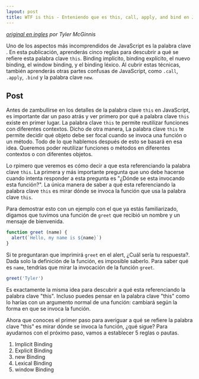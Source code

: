 ```yaml
---
layout: post
title: WTF is this - Enteniendo que es this, call, apply, and bind en JavaScript.
---
```


*[original en ingles](https://tylermcginnis.com/this-keyword-call-apply-bind-javascript/) por Tyler McGinnis*

Uno de los aspectos más incomprendidos de JavaScript es la palabra clave . En esta publicación, aprenderás cinco reglas para descubrir a qué se refiere esta palabra clave `this`. Binding implícito, binding explícito, el nuevo binding, el window binding, y el binding léxico. Al cubrir estas técnicas, también aprenderás otras partes confusas de JavaScript, como `.call`, `.apply`, `.bind` y la palabra clave `new`.

## Post

Antes de zambullirse en los detalles de la palabra clave `this` en JavaScript, es importante dar un paso atrás y ver primero por qué a palabra clave `this` existe en primer lugar. La palabra clave `this` te permite reutilizar funciones con diferentes contextos. Dicho de otra manera, La palabra clave `this` te permite decidir qué objeto debe ser focal cuando se invoca una función o un método. Todo de lo que hablemos después de esto se basará en esa idea. Queremos poder reutilizar funciones o métodos en diferentes contextos o con diferentes objetos.

Lo rpimero que veremos es cómo decir a que esta referenciando la palabra clave `this`. La primera y más importante pregunta que uno debe hacerse cuando intenta responder a esta pregunta es "¿Dónde se esta invocando esta función?". La única manera de saber a qué esta referenciando la palabra clave `this` es mirar dónde se invoca la función que usa la palabra clave `this`.

Para demostrar esto con un ejemplo con el que ya estás familiarizado, digamos que tuvimos una función de `greet` que recibió un nombre y un mensaje de bienvenida.

```javascript
function greet (name) {
  alert(`Hello, my name is ${name}`)
}
```

Si te preguntaran que imprimirá `greet` en el alert, ¿Cuál sería tu respuesta?. Dada solo la definición de la función, es imposible saberlo. Para saber qué es `name`, tendrías que mirar la invocación de la función `greet`.

```javascript
greet('Tyler')
```

Es exactamente la misma idea para descubrir a qué esta referenciando la palabra clave "this". Incluso puedes pensar en la palabra clave "this" como lo harías con un argumento normal de una función: cambiará según la forma en que se invoca la función.

Ahora que conoces el primer paso para averiguar a qué se refiere la palabra clave "this" es mirar dónde se invoca la función, ¿qué sigue? Para ayudarnos con el próximo paso, vamos a establecer 5 reglas o pautas.

1. Implicit Binding
2. Explicit Binding
3. new Binding
3. Lexical Binding
4. window Binding